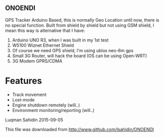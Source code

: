 ## ONOENDI
GPS Tracker Arduino Based, this is normally Geo Location until now, there is no special function. 
Built from shield by shield but not using GSM shield, I mean this way is alternative that I have:
1. Arduino UNO R3, when I was built in my 1st test
2. W5100 Wiznet Ethernet Shield
3. Of course we need GPS shield, I'm using ublox neo-6m gps
4. Small 3G Router, will hack the board (OS can be using Open-WRT)
5. 3G Modem GPRS/CDMA

# Features
- Track movement
- Lost-mode
- Engine shutdown remotely (will..)
- Environment monitoring/reporting (will..)

Luqman Sahidin
2015-09-05

This file was downloaded from http://www.github.com/lsahidin/ONOENDI
